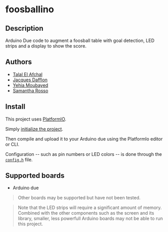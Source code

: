 # foosballino

## Description
Arduino Due code to augment a foosball table with goal detection, LED strips and a display to show the score.

## Authors

* [Talal El Afchal](https://github.com/talalelafchal)
* [Jacques Dafflon](https://github.com/jacquesd)
* [Yehia Moubayed](https://github.com/YehiaMob)
* [Samantha Rosso](https://github.com/Sauuman)

## Install
This project uses [PlatformIO](http://platformio.org/).

Simply [initialize the project](http://docs.platformio.org/en/latest/userguide/cmd_init.html).

Then compile and upload it to your Arduino due using the PlatformIo editor or CLI.

Configuration -- such as pin numbers or LED colors -- is done through the [`config.h`](src/config.h) file.

## Supported boards
 * Arduino due

> Other boards may be supported but have not been tested.

> Note that the LED strips will require a significant amount of memory. Combined with the other components such as the screen and its library, smaller, less powerfull Arduino boards may not be able to run this project.
